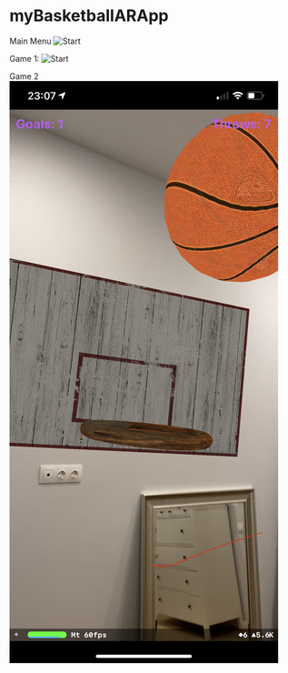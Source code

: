 # myBasketballARApp


Main Menu
![Start](https://raw.githubusercontent.com/panviktor/myBasketballARApp/master/Screenshot/IMG_0420.png)

Game 1:
![Start](https://github.com/panviktor/myBasketballARApp/raw/master/Screenshot/IMG_0423.png)

Game 2
![Start](https://github.com/panviktor/myBasketballARApp/raw/master/Screenshot/IMG_0424.jpeg)

